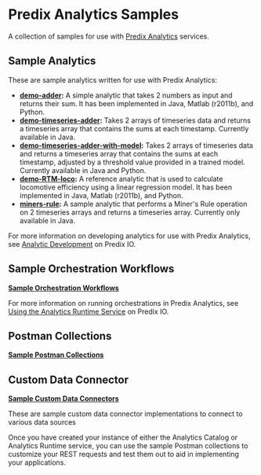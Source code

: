 # Predix Analytics Samples

A collection of samples for use with [Predix Analytics](https://www.predix.io/docs/#EG3xVdLg) services.

## Sample Analytics

These are sample analytics written for use with Predix Analytics:

- **[demo-adder](analytics/demo-adder):** A simple analytic that takes 2 numbers as input and returns their sum. It has been implemented in Java, Matlab (r2011b), and Python.
- **[demo-timeseries-adder](analytics/demo-timeseries-adder-java):** Takes 2 arrays of timeseries data and returns a timeseries array that contains the sums at each timestamp. Currently available in Java.
- **[demo-timeseries-adder-with-model](analytics/demo-timeseries-adder-with-model):** Takes 2 arrays of timeseries data and returns a timeseries array that contains the sums at each timestamp, adjusted by a threshold value provided in a trained model. Currently available in Java and Python.
- **[demo-RTM-loco](analytics/demo-RTM-loco):** A reference analytic that is used to calculate locomotive efficiency using a linear regression model. It has been implemented in Java, Matlab (r2011b), and Python.
- **[miners-rule](analytics/miners-rule):** A sample analytic that performs a Miner's Rule operation on 2 timeseries arrays and returns a timeseries array. Currently only available in Java.

For more information on developing analytics for use with Predix Analytics, see [Analytic Development](https://www.predix.io/docs/#Qd2kPYb7) on Predix IO. 

## Sample Orchestration Workflows

**[Sample Orchestration Workflows](orchestrations)**

For more information on running orchestrations in Predix Analytics, see [Using the Analytics Runtime Service](https://www.predix.io/docs/#pM5fe0l) on Predix IO.

## Postman Collections

**[Sample Postman Collections](postman)**

## Custom Data Connector

**[Sample Custom Data Connectors](custom-data-connector)**

These are sample custom data connector implementations to connect to various data sources

Once you have created your instance of either the Analytics Catalog or Analytics Runtime service, you can use the sample Postman collections to customize your REST requests and test them out to aid in implementing your applications. 
